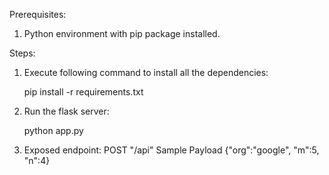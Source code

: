 Prerequisites:

1. Python environment with pip package installed.

Steps:

1. Execute following command to install all the dependencies:

	pip install -r requirements.txt

2. Run the flask server:

	python app.py
	
3. Exposed endpoint: POST "/api"
					 Sample Payload {"org":"google", "m":5, "n":4}